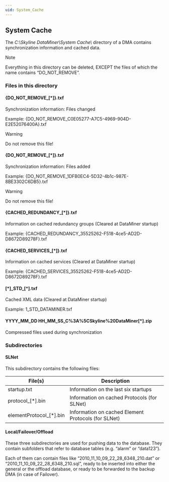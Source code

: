 ```yaml
---
uid: System_Cache
---
```


## System Cache

The *C:\\Skyline DataMiner\\System Cache\\* directory of a DMA contains synchronization information and cached data.

> [!NOTE]
> Everything in this directory can be deleted, EXCEPT the files of which the name contains “DO_NOT_REMOVE”.

### Files in this directory

#### {DO_NOT_REMOVE\_\[\*\]}.txf

Synchronization information: Files changed

Example: {DO_NOT_REMOVE_C0E05277-A7C5-4969-904D-E2E52076400A}.txf

> [!WARNING]
> Do not remove this file!

#### {DO_NOT_REMOVE\_\[\*\]}.txf

Synchronization information: Files added

Example: {DO_NOT_REMOVE_1DFB0EC4-5D32-4b1c-987E-8BE3302C6DB5}.txf

> [!WARNING]
> Do not remove this file!

#### {CACHED_REDUNDANCY\_\[\*\]}.txf

Information on cached redundancy groups (Cleared at DataMiner startup)

Example: {CACHED_REDUNDANCY_35525262-F518-4ce5-AD2D-D8672D89278F}.txf

#### {CACHED_SERVICES\_\[\*\]}.txf

Information on cached services (Cleared at DataMiner startup)

Example: {CACHED_SERVICES_35525262-F518-4ce5-AD2D-D8672D89278F}.txf

#### \[\*\]\_STD\_\[\*\].txf

Cached XML data (Cleared at DataMiner startup)

Example: 1_STD_DATAMINER.txf

#### YYYY_MM_DD HH_MM_SS_C%3A%5CSkyline%20DataMiner\[\*\].zip

Compressed files used during synchronization

### Subdirectories

#### SLNet

This subdirectory contains the following files:

| File(s)                     | Description                                         |
|-----------------------------|-----------------------------------------------------|
| startup.txt                 | Information on the last six startups                |
| protocol\_\[\*\].bin        | Information on cached Protocols (for SLNet)         |
| elementProtocol\_\[\*\].bin | Information on cached Element Protocols (for SLNet) |

#### Local/Failover/Offload

These three subdirectories are used for pushing data to the database. They contain subfolders that refer to database tables (e.g. “alarm” or “data123”).

Each of them can contain files like “2010_11_10_09_22_28_6348_210.dat” or “2010_11_10_09_22_28_6348_210.sql”, ready to be inserted into either the general or the offload database, or ready to be forwarded to the backup DMA (in case of Failover).
